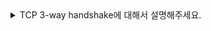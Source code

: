 <details>
<summary> 
TCP 3-way handshake에 대해서 설명해주세요.
</summary>

🔗 질문 링크: [TCP 3-way handshake에 대해서 설명해주세요.](https://www.maeil-mail.kr/question/76)

✅ 답변 내용:
<pre>
  TCP 3-way handshake는 TCP/IP 프로토콜을 사용하는 네트워크에서 양쪽 호스트가 
  데이터 전송을 하기 전에 연결을 수립하는 과정입니다.
  연결을 요청하는 클라이언트가 SYN 신호를 보내면,
  서버는 연결을 수락한다는 ACK 신호와 함께 서버도 클라이언트 측에 연결을 요청하는 SYN 신호를 보내고(ACK + SYN)
  다시 클라이언트는 서버의 요청에 대한 응답으로 ACK 신호와 함께 데이터를 전송합니다.
</pre>

💡 꼬리 질문1: 4-way handshake에 대해 설명해주세요
<pre>
  3-way handshake가 데이터 전송을 위한 연결을 수립하는 과정이라면,
  4-way handshake는 연결을 해제하는 과정으로 알고 있습니다.
  좀 더 안정적인 연결 해제를 위해 사용하는 방식으로 알고 있지만
  자세한 과정은 모르곘습니다.
</pre>

✨ 질문에 대한 보충 학습 내용:
<pre>
  4-way handshake는 연결을 종료하는 과정인만큼,
  연결 종료를 요청/시도하는 FIN 플래그가 존재한다.
  그리고 데이터 유실을 방지하기 위해 FIN-ACK 플래그를 주고 받고 TIME_WAIT이라는 일정 시간 대기 상태를 거친 뒤
  연결을 종료한다.
</pre>

👀 참고 링크:  
네트워크 노션 페이지 복습하장
</details>
